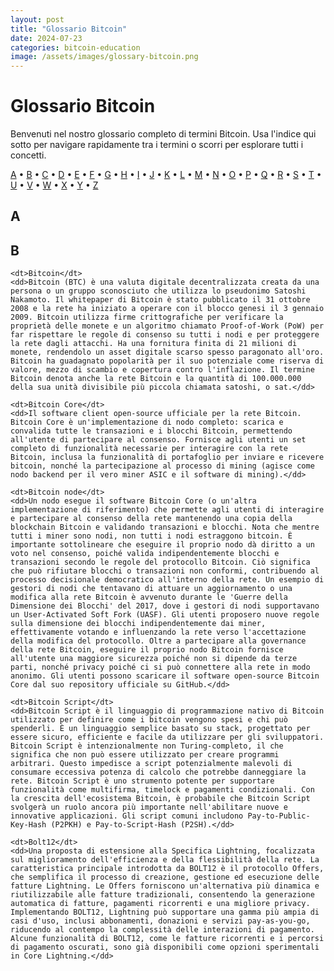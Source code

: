 ```yaml
---
layout: post
title: "Glossario Bitcoin"
date: 2024-07-23
categories: bitcoin-education
image: /assets/images/glossary-bitcoin.png
---
```


# Glossario Bitcoin

Benvenuti nel nostro glossario completo di termini Bitcoin. Usa l'indice qui sotto per navigare rapidamente tra i termini o scorri per esplorare tutti i concetti.

<div class="glossary-index">
  <a href="#A">A</a> • <a href="#B">B</a> • <a href="#C">C</a> • <a href="#D">D</a> • <a href="#E">E</a> • <a href="#F">F</a> • <a href="#G">G</a> • <a href="#H">H</a> • <a href="#I">I</a> • <a href="#J">J</a> • <a href="#K">K</a> • <a href="#L">L</a> • <a href="#M">M</a> • <a href="#N">N</a> • <a href="#O">O</a> • <a href="#P">P</a> • <a href="#Q">Q</a> • <a href="#R">R</a> • <a href="#S">S</a> • <a href="#T">T</a> • <a href="#U">U</a> • <a href="#V">V</a> • <a href="#W">W</a> • <a href="#X">X</a> • <a href="#Y">Y</a> • <a href="#Z">Z</a>
</div>

<div class="glossary-content">
  <h2 id="A">A</h2>
  
  <dl>

  </dl>

  <h2 id="B">B</h2>
  
  <dl>
    
    <dt>Bitcoin</dt>
    <dd>Bitcoin (BTC) è una valuta digitale decentralizzata creata da una persona o un gruppo sconosciuto che utilizza lo pseudonimo Satoshi Nakamoto. Il whitepaper di Bitcoin è stato pubblicato il 31 ottobre 2008 e la rete ha iniziato a operare con il blocco genesi il 3 gennaio 2009. Bitcoin utilizza firme crittografiche per verificare la proprietà delle monete e un algoritmo chiamato Proof-of-Work (PoW) per far rispettare le regole di consenso su tutti i nodi e per proteggere la rete dagli attacchi. Ha una fornitura finita di 21 milioni di monete, rendendolo un asset digitale scarso spesso paragonato all'oro. Bitcoin ha guadagnato popolarità per il suo potenziale come riserva di valore, mezzo di scambio e copertura contro l'inflazione. Il termine Bitcoin denota anche la rete Bitcoin e la quantità di 100.000.000 della sua unità divisibile più piccola chiamata satoshi, o sat.</dd>
    
    <dt>Bitcoin Core</dt>
    <dd>Il software client open-source ufficiale per la rete Bitcoin. Bitcoin Core è un'implementazione di nodo completo: scarica e convalida tutte le transazioni e i blocchi Bitcoin, permettendo all'utente di partecipare al consenso. Fornisce agli utenti un set completo di funzionalità necessarie per interagire con la rete Bitcoin, inclusa la funzionalità di portafoglio per inviare e ricevere bitcoin, nonché la partecipazione al processo di mining (agisce come nodo backend per il vero miner ASIC e il software di mining).</dd>

    <dt>Bitcoin node</dt>
    <dd>Un nodo esegue il software Bitcoin Core (o un'altra implementazione di riferimento) che permette agli utenti di interagire e partecipare al consenso della rete mantenendo una copia della blockchain Bitcoin e validando transazioni e blocchi. Nota che mentre tutti i miner sono nodi, non tutti i nodi estraggono bitcoin. È importante sottolineare che eseguire il proprio nodo dà diritto a un voto nel consenso, poiché valida indipendentemente blocchi e transazioni secondo le regole del protocollo Bitcoin. Ciò significa che può rifiutare blocchi o transazioni non conformi, contribuendo al processo decisionale democratico all'interno della rete. Un esempio di gestori di nodi che tentavano di attuare un aggiornamento o una modifica alla rete Bitcoin è avvenuto durante le 'Guerre della Dimensione dei Blocchi' del 2017, dove i gestori di nodi supportavano un User-Activated Soft Fork (UASF). Gli utenti proposero nuove regole sulla dimensione dei blocchi indipendentemente dai miner, effettivamente votando e influenzando la rete verso l'accettazione della modifica del protocollo. Oltre a partecipare alla governance della rete Bitcoin, eseguire il proprio nodo Bitcoin fornisce all'utente una maggiore sicurezza poiché non si dipende da terze parti, nonché privacy poiché ci si può connettere alla rete in modo anonimo. Gli utenti possono scaricare il software open-source Bitcoin Core dal suo repository ufficiale su GitHub.</dd>

    <dt>Bitcoin Script</dt>
    <dd>Bitcoin Script è il linguaggio di programmazione nativo di Bitcoin utilizzato per definire come i bitcoin vengono spesi e chi può spenderli. È un linguaggio semplice basato su stack, progettato per essere sicuro, efficiente e facile da utilizzare per gli sviluppatori. Bitcoin Script è intenzionalmente non Turing-completo, il che significa che non può essere utilizzato per creare programmi arbitrari. Questo impedisce a script potenzialmente malevoli di consumare eccessiva potenza di calcolo che potrebbe danneggiare la rete. Bitcoin Script è uno strumento potente per supportare funzionalità come multifirma, timelock e pagamenti condizionali. Con la crescita dell'ecosistema Bitcoin, è probabile che Bitcoin Script svolgerà un ruolo ancora più importante nell'abilitare nuove e innovative applicazioni. Gli script comuni includono Pay-to-Public-Key-Hash (P2PKH) e Pay-to-Script-Hash (P2SH).</dd>

    <dt>Bolt12</dt>
    <dd>Una proposta di estensione alla Specifica Lightning, focalizzata sul miglioramento dell'efficienza e della flessibilità della rete. La caratteristica principale introdotta da BOLT12 è il protocollo Offers, che semplifica il processo di creazione, gestione ed esecuzione delle fatture Lightning. Le Offers forniscono un'alternativa più dinamica e riutilizzabile alle fatture tradizionali, consentendo la generazione automatica di fatture, pagamenti ricorrenti e una migliore privacy. Implementando BOLT12, Lightning può supportare una gamma più ampia di casi d'uso, inclusi abbonamenti, donazioni e servizi pay-as-you-go, riducendo al contempo la complessità delle interazioni di pagamento. Alcune funzionalità di BOLT12, come le fatture ricorrenti e i percorsi di pagamento oscurati, sono già disponibili come opzioni sperimentali in Core Lightning.</dd>

  </dl>

</div>

<script>
document.addEventListener('DOMContentLoaded', function() {
    const glossaryIndex = document.querySelector('.glossary-index');
    const glossaryContent = document.querySelector('.glossary-content');

    glossaryIndex.addEventListener('click', function(e) {
        if(e.target.tagName === 'A') {
            e.preventDefault();
            const targetId = e.target.getAttribute('href').slice(1);
            const targetElement = document.getElementById(targetId);
            if(targetElement) {
                targetElement.scrollIntoView({behavior: 'smooth'});
            }
        }
    });
});
</script>
